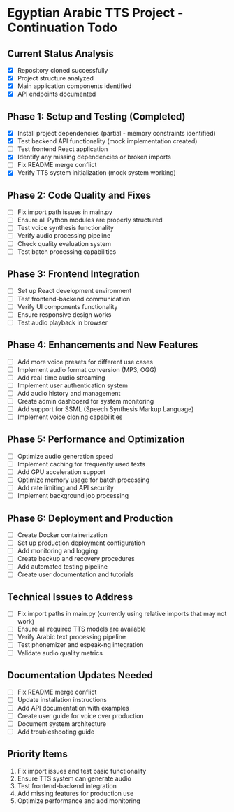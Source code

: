 # Egyptian Arabic TTS Project - Continuation Todo

## Current Status Analysis
- [x] Repository cloned successfully
- [x] Project structure analyzed
- [x] Main application components identified
- [x] API endpoints documented

## Phase 1: Setup and Testing (Completed)
- [x] Install project dependencies (partial - memory constraints identified)
- [x] Test backend API functionality (mock implementation created)
- [ ] Test frontend React application
- [x] Identify any missing dependencies or broken imports
- [ ] Fix README merge conflict
- [x] Verify TTS system initialization (mock system working)

## Phase 2: Code Quality and Fixes
- [ ] Fix import path issues in main.py
- [ ] Ensure all Python modules are properly structured
- [ ] Test voice synthesis functionality
- [ ] Verify audio processing pipeline
- [ ] Check quality evaluation system
- [ ] Test batch processing capabilities

## Phase 3: Frontend Integration
- [ ] Set up React development environment
- [ ] Test frontend-backend communication
- [ ] Verify UI components functionality
- [ ] Ensure responsive design works
- [ ] Test audio playback in browser

## Phase 4: Enhancements and New Features
- [ ] Add more voice presets for different use cases
- [ ] Implement audio format conversion (MP3, OGG)
- [ ] Add real-time audio streaming
- [ ] Implement user authentication system
- [ ] Add audio history and management
- [ ] Create admin dashboard for system monitoring
- [ ] Add support for SSML (Speech Synthesis Markup Language)
- [ ] Implement voice cloning capabilities

## Phase 5: Performance and Optimization
- [ ] Optimize audio generation speed
- [ ] Implement caching for frequently used texts
- [ ] Add GPU acceleration support
- [ ] Optimize memory usage for batch processing
- [ ] Add rate limiting and API security
- [ ] Implement background job processing

## Phase 6: Deployment and Production
- [ ] Create Docker containerization
- [ ] Set up production deployment configuration
- [ ] Add monitoring and logging
- [ ] Create backup and recovery procedures
- [ ] Add automated testing pipeline
- [ ] Create user documentation and tutorials

## Technical Issues to Address
- [ ] Fix import paths in main.py (currently using relative imports that may not work)
- [ ] Ensure all required TTS models are available
- [ ] Verify Arabic text processing pipeline
- [ ] Test phonemizer and espeak-ng integration
- [ ] Validate audio quality metrics

## Documentation Updates Needed
- [ ] Fix README merge conflict
- [ ] Update installation instructions
- [ ] Add API documentation with examples
- [ ] Create user guide for voice over production
- [ ] Document system architecture
- [ ] Add troubleshooting guide

## Priority Items
1. Fix import issues and test basic functionality
2. Ensure TTS system can generate audio
3. Test frontend-backend integration
4. Add missing features for production use
5. Optimize performance and add monitoring

